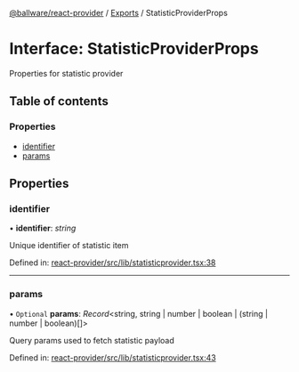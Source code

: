 [@ballware/react-provider](../README.md) / [Exports](../modules.md) / StatisticProviderProps

# Interface: StatisticProviderProps

Properties for statistic provider

## Table of contents

### Properties

- [identifier](statisticproviderprops.md#identifier)
- [params](statisticproviderprops.md#params)

## Properties

### identifier

• **identifier**: *string*

Unique identifier of statistic item

Defined in: [react-provider/src/lib/statisticprovider.tsx:38](https://github.com/ballware/ballware-client/blob/61bbbf8/libs/react-provider/src/lib/statisticprovider.tsx#L38)

___

### params

• `Optional` **params**: *Record*<string, string \| number \| boolean \| (string \| number \| boolean)[]\>

Query params used to fetch statistic payload

Defined in: [react-provider/src/lib/statisticprovider.tsx:43](https://github.com/ballware/ballware-client/blob/61bbbf8/libs/react-provider/src/lib/statisticprovider.tsx#L43)
